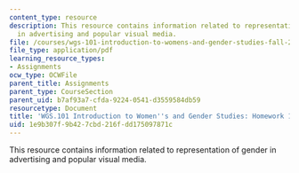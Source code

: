 ```yaml
---
content_type: resource
description: This resource contains information related to representation of gender
  in advertising and popular visual media.
file: /courses/wgs-101-introduction-to-womens-and-gender-studies-fall-2014/1e9b307f9b427cbd216fdd175097871c_MITWGS_101F14_Hwork11.pdf
file_type: application/pdf
learning_resource_types:
- Assignments
ocw_type: OCWFile
parent_title: Assignments
parent_type: CourseSection
parent_uid: b7af93a7-cfda-9224-0541-d3559584db59
resourcetype: Document
title: 'WGS.101 Introduction to Women''s and Gender Studies: Homework 11 Gender Analysis'
uid: 1e9b307f-9b42-7cbd-216f-dd175097871c
---
```

This resource contains information related to representation of gender in advertising and popular visual media.